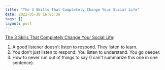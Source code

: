 ```yaml
---
title: "The 3 Skills That Completely Change Your Social Life"
date: 2022-05-30 16:05:38
tags: []
layout: post
---
```


[The 3 Skills That Completely Change Your Social Life](https://www.reddit.com/r/SocialEngineering/comments/6at41v/the_3_skills_that_completely_change_your_social/):

1. A good listener doesn't listen to respond. They listen to learn.
2. You don’t just listen to respond. You listen to understand. You go deeper.
3. How to never run out of things to say (I can't summarize this one in one sentence).
